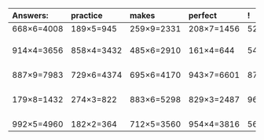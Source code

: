 | Answers: | practice | makes | perfect | ! |
| :--- | :--- | :--- | :--- | :--- |
| 668×6=4008 | 189×5=945 | 259×9=2331 | 208×7=1456 | 529×9=4761 | 
|   |   |   |   |   | 
|   |   |   |   |   | 
|   |   |   |   |   | 
| 914×4=3656 | 858×4=3432 | 485×6=2910 | 161×4=644 | 541×5=2705 | 
|   |   |   |   |   | 
|   |   |   |   |   | 
|   |   |   |   |   | 
|   |   |   |   |   | 
| 887×9=7983 | 729×6=4374 | 695×6=4170 | 943×7=6601 | 874×6=5244 | 
|   |   |   |   |   | 
|   |   |   |   |   | 
|   |   |   |   |   | 
|   |   |   |   |   | 
| 179×8=1432 | 274×3=822 | 883×6=5298 | 829×3=2487 | 965×7=6755 | 
|   |   |   |   |   | 
|   |   |   |   |   | 
|   |   |   |   |   | 
|   |   |   |   |   | 
| 992×5=4960 | 182×2=364 | 712×5=3560 | 954×4=3816 | 566×6=3396 | 
